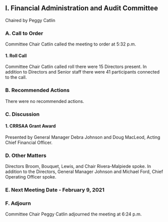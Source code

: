 ## I. Financial Administration and Audit Committee

Chaired by Peggy Catlin

### A. Call to Order

Committee Chair Catlin called the meeting to order at 5:32 p.m.

#### 1. Roll Call

Committee Chair Catlin called roll there were 15 Directors present. In addition to Directors and Senior staff there were 41 participants connected to the call.

### B. Recommended Actions

There were no recommended actions.

### C. Discussion

#### 1. CRRSAA Grant Award

Presented by General Manager Debra Johnson and Doug MacLeod, Acting Chief Financial Officer.

### D. Other Matters

Directors Broom, Bouquet, Lewis, and Chair Rivera-Malpiede spoke. In addition to the Directors, General Manager Johnson and Michael Ford, Chief Operating Officer spoke.

### E. Next Meeting Date - February 9, 2021

### F. Adjourn

Committee Chair Peggy Catlin adjourned the meeting at 6:24 p.m.